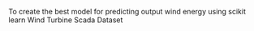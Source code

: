 To create the best model for predicting output wind energy using scikit learn Wind Turbine Scada Dataset
